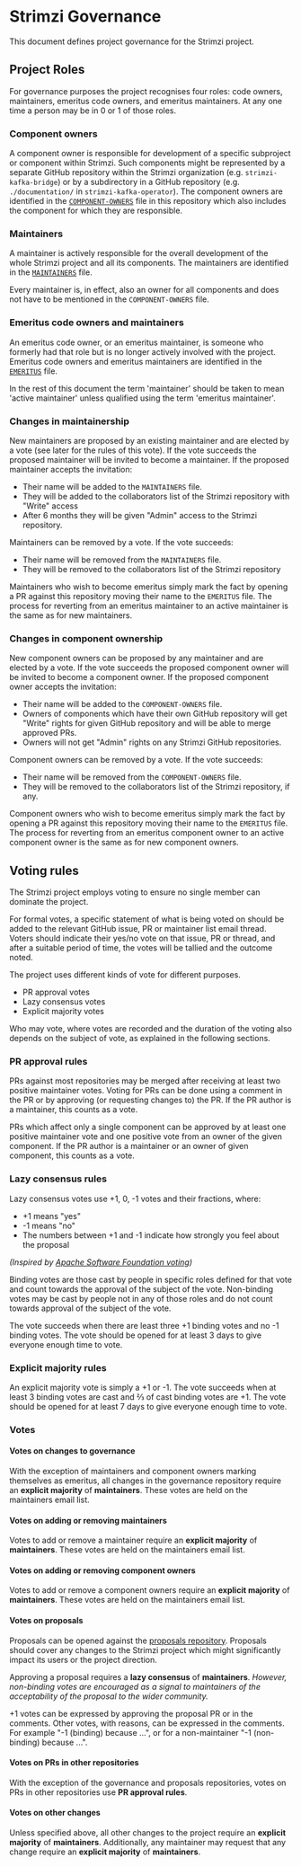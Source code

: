 # Strimzi Governance

This document defines project governance for the Strimzi project.

## Project Roles

For governance purposes the project recognises four roles: code owners, maintainers, emeritus code owners, and emeritus maintainers.
At any one time a person may be in 0 or 1 of those roles.

### Component owners

A component owner is responsible for development of a specific subproject or component within Strimzi.
Such components might be represented by a separate GitHub repository within the Strimzi organization (e.g. `strimzi-kafka-bridge`) or by a subdirectory in a GitHub repository (e.g. `./documentation/` in `strimzi-kafka-operator`).
The component owners are identified in the [`COMPONENT-OWNERS`](COMPONENT-OWNERS) file in this repository which also includes the component for which they are responsible.

### Maintainers

A maintainer is actively responsible for the overall development of the whole Strimzi project and all its components.
The maintainers are identified in the [`MAINTAINERS`](MAINTAINERS) file.

Every maintainer is, in effect, also an owner for all components and does not have to be mentioned in the `COMPONENT-OWNERS` file.

### Emeritus code owners and maintainers

An emeritus code owner, or an emeritus maintainer, is someone who formerly had that role but is no longer actively involved with the project.
Emeritus code owners and emeritus maintainers are identified in the [`EMERITUS`](EMERITUS) file.

In the rest of this document the term 'maintainer' should be taken to mean 'active maintainer' unless qualified using the term 'emeritus maintainer'.

### Changes in maintainership

New maintainers are proposed by an existing maintainer and are elected by a vote (see later for the rules of this vote).
If the vote succeeds the proposed maintainer will be invited to become a maintainer.
If the proposed maintainer accepts the invitation:
* Their name will be added to the `MAINTAINERS` file.
* They will be added to the collaborators list of the Strimzi repository with "Write" access
* After 6 months they will be given "Admin" access to the Strimzi repository.

Maintainers can be removed by a vote.
If the vote succeeds:
* Their name will be removed from the `MAINTAINERS` file.
* They will be removed to the collaborators list of the Strimzi repository

Maintainers who wish to become emeritus simply mark the fact by opening a PR against this repository moving their name to the `EMERITUS` file.
The process for reverting from an emeritus maintainer to an active maintainer is the same as for new maintainers.

### Changes in component ownership

New component owners can be proposed by any maintainer and are elected by a vote.
If the vote succeeds the proposed component owner will be invited to become a component owner.
If the proposed component owner accepts the invitation:
* Their name will be added to the `COMPONENT-OWNERS` file.
* Owners of components which have their own GitHub repository will get "Write" rights for given GitHub repository and will be able to merge approved PRs.
* Owners will not get "Admin" rights on any Strimzi GitHub repositories.

Component owners can be removed by a vote.
If the vote succeeds:
* Their name will be removed from the `COMPONENT-OWNERS` file.
* They will be removed to the collaborators list of the Strimzi repository, if any.

Component owners who wish to become emeritus simply mark the fact by opening a PR against this repository moving their name to the `EMERITUS` file.
The process for reverting from an emeritus component owner to an active component owner is the same as for new component owners.

## Voting rules

The Strimzi project employs voting to ensure no single member can dominate the project.

For formal votes, a specific statement of what is being voted on should be added to the relevant GitHub issue, PR or maintainer list email thread.
Voters should indicate their yes/no vote on that issue, PR or thread, and after a suitable period of time, the votes will be tallied and the outcome noted.

The project uses different kinds of vote for different purposes.

* PR approval votes
* Lazy consensus votes
* Explicit majority votes

Who may vote, where votes are recorded and the duration of the voting also depends on the subject of vote, as explained in the following sections.

### PR approval rules

PRs against most repositories may be merged after receiving at least two positive maintainer votes.
Voting for PRs can be done using a comment in the PR or by approving (or requesting changes to) the PR.
If the PR author is a maintainer, this counts as a vote.

PRs which affect only a single component can be approved by at least one positive maintainer vote and one positive vote from an owner of the given component.
If the PR author is a maintainer or an owner of given component, this counts as a vote.

### Lazy consensus rules

Lazy consensus votes use +1, 0, -1 votes and their fractions, where:
* +1 means "yes"
* -1 means "no"
* The numbers between +1 and -1 indicate how strongly you feel about the proposal

_(Inspired by [Apache Software Foundation voting](https://www.apache.org/foundation/voting.html#expressing-votes-1-0-1-and-fractions))_

Binding votes are those cast by people in specific roles defined for that vote and count towards the approval of the subject of the vote.
Non-binding votes may be cast by people not in any of those roles and do not count towards approval of the subject of the vote.

The vote succeeds when there are least three +1 binding votes and no -1 binding votes.
The vote should be opened for at least 3 days to give everyone enough time to vote.

### Explicit majority rules

An explicit majority vote is simply a +1 or -1. 
The vote succeeds when at least 3 binding votes are cast and ⅔ of cast binding votes are +1.
The vote should be opened for at least 7 days to give everyone enough time to vote.

### Votes

#### Votes on changes to governance

With the exception of maintainers and component owners marking themselves as emeritus, all changes in the governance repository require an **explicit majority** of **maintainers**.
These votes are held on the maintainers email list.

#### Votes on adding or removing maintainers

Votes to add or remove a maintainer require an **explicit majority** of **maintainers**.
These votes are held on the maintainers email list.

#### Votes on adding or removing component owners

Votes to add or remove a component owners require an **explicit majority** of **maintainers**.
These votes are held on the maintainers email list.

#### Votes on proposals

Proposals can be opened against the [proposals repository](https://github.com/strimzi/proposals).
Proposals should cover any changes to the Strimzi project which might significantly impact its users or the project direction.

Approving a proposal requires a **lazy consensus** of **maintainers**.
*However, non-binding votes are encouraged as a signal to maintainers of the acceptability of the proposal to the wider community.*

+1 votes can be expressed by approving the proposal PR or in the comments.
Other votes, with reasons, can be expressed in the comments. 
For example "-1 (binding) because ...", or for a non-maintainer "-1 (non-binding) because ...".

#### Votes on PRs in other repositories

With the exception of the governance and proposals repositories, votes on PRs in other repositories use **PR approval rules**.

#### Votes on other changes

Unless specified above, all other changes to the project require an **explicit majority** of **maintainers**.
Additionally, any maintainer may request that any change require an **explicit majority** of **maintainers**.
